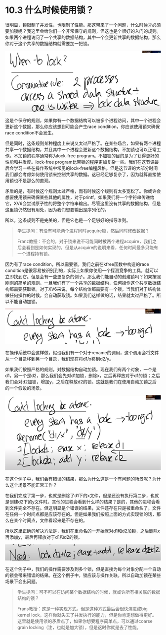 # 10.3 什么时候使用锁？

很明显，锁限制了并发性，也限制了性能。那这带来了一个问题，什么时候才必须要加锁呢？我这里会给你们一个非常保守的规则，但这也是个很好的入门的规则。如果两个进程访问了一个共享的数据结构，其中一个会更新共享的数据结构，那么你对于这个共享的数据结构就需要加一把锁。

![](../.gitbook/assets/image%20%28469%29.png)

这是个保守的规则，如果你有一个数据结构可以被多个进程访问，其中一个进程会更新这个数据，那么你应该想到可能会产生race condition，你应该使用锁来确保race condition不会发生。

但是同时，这条规则某种程度上来说又太过严格了。在某些场合，如果有两个进程共享一个数据结构，并且其中一个进程会更新这个数据结构，不加锁也可以正常工作。不加锁的程序通常称为lock-free program。不加锁的目的是为了获得更好的性能和并发度。lock-free program比带锁的程序更加复杂一些。我们在这节课最后会学习一些在操作系统中常见的lock-free编程风格。但是这节课的大部分时间我们都会考虑如何使用锁来控制共享的数据。这已经足够复杂了，因为就算直接使用锁也不是那么的直观。

矛盾的是，有时候这个规则太过严格，而有时候这个规则有太多宽松了。你或许会想要使用锁来确保某些其他的属性，对于printf，如果我们将一个字符串传递给它，XV6会尝试原子性的将整个字符串输出。尽管这里没有共享的数据结构，但是这里锁仍然很有用处，因为我们想要输出是序列化的。

所以，这条规则不是完美的，但是它也是一个足够好的指导准则。

> 学生提问：有没有可能两个进程同时acquire锁，然后同时修改数据？
>
> Franz教授：不会的，对于锁来说不可能同时被两个进程acquire，我们之后会看到是如何实现的，但是从acquire的说明来看，任何时间最多只能有一个进程持有锁。

因为有了race condition，所以需要锁。我们之前在kfree函数中构造的race condition是很容易被识别到的，实际上如果你使用一个探测竞争的工具，就可以立即找到它。但是会有一些更复杂的例子。那么我们能自动的创建锁吗？如果按照刚刚的简单的规则，一旦我们有了一个共享的数据结构，任何操作这个共享数据结构都需要获取锁。对于XV6来说，每个结构体都需要有一个锁，当我们对于结构体做任何操作的时候，会自动获取锁。如果我们这样做的话，结果就太过严格了。所以不能自动加锁。

![](../.gitbook/assets/image%20%28448%29.png)

在操作系统中会这样做，假设我们有一个对于rename的调用，这个调用会将文件从一个目录移到另一个目录，我们现在将d1/x移到d2/y。

如果我们按照严格的规则，对数据结构自动加锁。现在我们有两个对象，一个是d1，另一个是d2，那么我们会先对d1加锁，删除x，之后再释放对于d1的锁；之后我们会对d2加锁，增加y，之后在释放d2的锁。这就是我们在使用自动加锁之后的一个假设的场景。

![](../.gitbook/assets/image%20%28462%29.png)

在这个例子中，我们会有错误的结果，那么为什么这是一个有问题的场景呢？为什么这个场景不能正常工作？

在我们完成了第一步，也就是删除了d1下的x文件，但是还没有执行第二步，也就是创建d2下的y文件时。其他的进程会看到什么样的结果？是的，其他的进程会看到文件完全不存在。但这明显是个错误的结果，文件还存在只是被重命名了，文件在任何一个时间点都是应该存在的。但是如果我们按照上面的方式实现锁的话，那么在某个时间点，文件看起来是不存在的。

所以这里正确的解决方法是，我们在重命名的一开始就对d1和d2加锁，之后删除x再添加y，最后再释放对于d1和d2的锁。 

![](../.gitbook/assets/image%20%28463%29.png)

在这个例子中，我们的操作需要涉及到多个锁，但是直接为每个对象分配一个自动的锁会带来错误的结果。在这个例子中，锁应该与操作关联。所以自动加锁在某些场景下会出问题。

> 学生提问：可不可以在访问某个数据结构的时候，就或许所有相关联的数据结构的锁？
>
> Frans教授：这是一种实现方式。但是这种方式最后会很快演进成big kernel lock，这样你就失去了并发执行的能力，但是你肯定想做得更好。这里就是使用锁的矛盾点了，如果你想要程序简单点，可以通过coarse grain locking（注，也就是加大锁），但是这时你就是去了性能。

